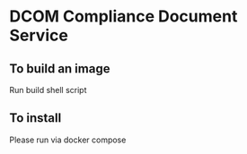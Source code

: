 # DCOM Compliance Document Service


## To build an image

Run build shell script


## To install

Please run via docker compose


